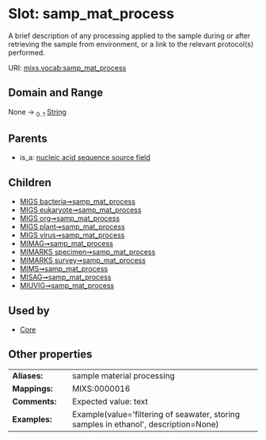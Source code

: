 
# Slot: samp_mat_process


A brief description of any processing applied to the sample during or after retrieving the sample from environment, or a link to the relevant protocol(s) performed.

URI: [mixs.vocab:samp_mat_process](https://w3id.org/mixs/vocab/samp_mat_process)


## Domain and Range

None &#8594;  <sub>0..1</sub> [String](types/String.md)

## Parents

 *  is_a: [nucleic acid sequence source field](nucleic_acid_sequence_source_field.md)

## Children

 *  [MIGS bacteria➞samp_mat_process](MIGS_bacteria_samp_mat_process.md)
 *  [MIGS eukaryote➞samp_mat_process](MIGS_eukaryote_samp_mat_process.md)
 *  [MIGS org➞samp_mat_process](MIGS_org_samp_mat_process.md)
 *  [MIGS plant➞samp_mat_process](MIGS_plant_samp_mat_process.md)
 *  [MIGS virus➞samp_mat_process](MIGS_virus_samp_mat_process.md)
 *  [MIMAG➞samp_mat_process](MIMAG_samp_mat_process.md)
 *  [MIMARKS specimen➞samp_mat_process](MIMARKS_specimen_samp_mat_process.md)
 *  [MIMARKS survey➞samp_mat_process](MIMARKS_survey_samp_mat_process.md)
 *  [MIMS➞samp_mat_process](MIMS_samp_mat_process.md)
 *  [MISAG➞samp_mat_process](MISAG_samp_mat_process.md)
 *  [MIUVIG➞samp_mat_process](MIUVIG_samp_mat_process.md)

## Used by

 * [Core](Core.md)

## Other properties

|  |  |  |
| --- | --- | --- |
| **Aliases:** | | sample material processing |
| **Mappings:** | | MIXS:0000016 |
| **Comments:** | | Expected value: text |
| **Examples:** | | Example(value='filtering of seawater, storing samples in ethanol', description=None) |

